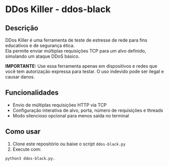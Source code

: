 # DDos Killer - ddos-black


## Descrição

DDos Killer é uma ferramenta de teste de estresse de rede para fins educativos e de segurança ética.  
Ela permite enviar múltiplas requisições TCP para um alvo definido, simulando um ataque DDoS básico.  

**IMPORTANTE:** Use essa ferramenta apenas em dispositivos e redes que você tem autorização expressa para testar. O uso indevido pode ser ilegal e causar danos.

## Funcionalidades

- Envio de múltiplas requisições HTTP via TCP
- Configuração interativa de alvo, porta, número de requisições e threads
- Modo silencioso opcional para menos saída no terminal

## Como usar

1. Clone este repositório ou baixe o script `ddos-black.py`  
2. Execute com:

```bash
python3 ddos-black.py.
